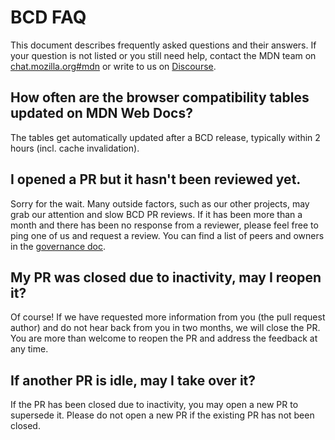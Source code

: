 # BCD FAQ

This document describes frequently asked questions and their answers. If your question is not listed or you still need help, contact the MDN team on [chat.mozilla.org#mdn](https://chat.mozilla.org/#/room/#mdn:mozilla.org) or write to us on [Discourse](https://discourse.mozilla-community.org/c/mdn).

## How often are the browser compatibility tables updated on MDN Web Docs?

The tables get automatically updated after a BCD release, typically within 2 hours (incl. cache invalidation).

## I opened a PR but it hasn't been reviewed yet.

Sorry for the wait. Many outside factors, such as our other projects, may grab our attention and slow BCD PR reviews. If it has been more than a month and there has been no response from a reviewer, please feel free to ping one of us and request a review. You can find a list of peers and owners in the [governance doc](../GOVERNANCE.md).

## My PR was closed due to inactivity, may I reopen it?

Of course! If we have requested more information from you (the pull request author) and do not hear back from you in two months, we will close the PR. You are more than welcome to reopen the PR and address the feedback at any time.

## If another PR is idle, may I take over it?

If the PR has been closed due to inactivity, you may open a new PR to supersede it. Please do not open a new PR if the existing PR has not been closed.
